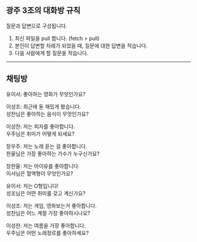 ## 광주 3조의 대화방 규칙
질문과 답변으로 구성됩니다.
1. 최신 파일을 pull 합니다. (fetch > pull)
2. 본인이 답변할 차례가 되었을 때, 질문에 대한 답변을 적습니다.
3. 다음 사람에게 할 질문을 적습니다.

---

## 채팅방

유이서: 좋아하는 영화가 무엇인가요?<br>

이성조: 최근에 듄 재밌게 봤습니다.<br>
성찬님은 좋아하는 음식이 무엇인가요?<br>

이성찬: 저는 피자를 좋아합니다.<br>
우주님은 취미가 어떻게 되세요?<br>

장우주: 저는 노래 듣는 걸 좋아합니다.<br>
한울님은 가장 좋아하는 가수가 누구신가요?<br>

장한울: 저는 아이유를 좋아합니다.<br>
이서님은 혈액형이 무엇인가요?<br>

유이서: 저는 O형입니다!<br>
성조님은 어떤 취미를 갖고 계신가요?

이성조: 저는 게임, 영화보는거 좋아합니다.<br>
성찬님은 어느 계절 가장 좋아하시나요?<br>

이성찬: 저는 여름을 가장 좋아합니다.<br>
우주님은 어떤 노래장르를 좋아하세요?<br>
